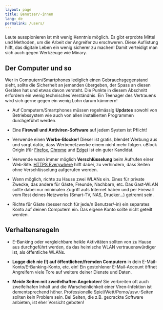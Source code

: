 ```yaml
---
layout: page
title: Benutzer/-innen
lang: de
permalink: /users/
---
```


Leute ausspionieren ist mit wenig Kenntnis möglich. Es gibt erprobte Mittel und Methoden, um die Arbeit der Angreifer zu erschweren. Diese Auflistung hilft, das digitale Leben ein wenig sicherer zu machen! Damit verteidigt man sich auch gegen Werkzeuge wie Minary.

## Der Computer und so

Wer in Computern/Smartphones lediglich einen Gebrauchsgegenstand sieht, sollte die Sicherheit an jemanden übergeben, der Spass an diesen Geräten hat und etwas davon versteht. Die Punkte in diesem Abschnitt erfordern ein wenig technisches Verständnis. Ein Teenager des Vertrauens wird sich gerne gegen ein wenig Lohn darum kümmern!
  
  - Auf Computern/Smartphones müssen regelmässig **Updates** sowohl von Betriebssystem wie auch von allen installierten Programmen durchgeführt werden.
  
  - Eine **Firewall und Antiviren-Software** auf jedem System ist Pflicht!
  
  - Verwende einen **Werbe-Blocker**! Dieser ist gratis, blendet Werbung aus und sorgt dafür, dass Werbenetzwerke einem nicht mehr folgen. uBlock Origin (für [Firefox](https://addons.mozilla.org/en-US/firefox/addon/ublock-origin/), [Chrome](https://chrome.google.com/webstore/detail/ublock-origin/cjpalhdlnbpafiamejdnhcphjbkeiagm) und [Edge](https://www.microsoft.com/de-ch/store/p/ublock-origin/9nblggh444l4?tduid=(40e71498a7beb4dc57fda3793b5f3062)(259740)(2804583)()())) ist ein guter Kandidat. 

  - Verwende wann immer möglich **Verschlüsselung** beim Aufrufen einer Web-Site. [HTTPS Everywhere](https://www.eff.org/https-everywhere) hilft dabei, zu verhindern, dass Seiten ohne Verschlüsselung aufgerufen werden.
  
  - Wenn möglich, richte zu Hause zwei WLANs ein. Eines für private Zwecke, das andere für Gäste, Freunde, Nachbarn, etc. Das Gast-WLAN sollte dabei nur minimalen Zugriff aufs Internet haben und per Firewall vom Rest deines Netzwerks (Smart-TV, NAS, Drucker...) getrennt sein.
  
  - Richte für Gäste (besser noch für jede/n Benutzer/-in) ein separates Konto auf deinen Computern ein. Das eigene Konto sollte nicht geteilt werden.
  
## Verhaltensregeln
  
  - E-Banking oder vergleichbare heikle Aktivitäten sollten von zu Hause aus durchgeführt werden, da das heimische WLAN vertrauenswürdiger ist, als öffentliche WLANs.
  
  - **Logge dich nie (!) auf öffentlichen/fremden Computern** in dein E-Mail-Konto/E-Banking-Konto, etc. ein! Ein gestohlener E-Mail-Account öffnet Angreifern viele Tore auf weitere deiner Dienste und Daten.
    
  - **Meide Seiten mit zweifelhaften Angeboten**! Sie verbreiten oft auch zweifelhafen Inhalt und die Warscheinlichkeit einer Viren-Infektion ist dementsprechend höher. Professionelle Spiel/Wett/Porno/usw.-Seiten sollten kein Problem sein. Bei Seiten, die z.B. gecrackte Software anbieten, ist eher Vorsicht geboten!
  
